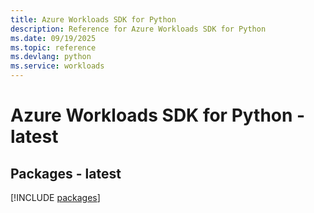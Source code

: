 ```yaml
---
title: Azure Workloads SDK for Python
description: Reference for Azure Workloads SDK for Python
ms.date: 09/19/2025
ms.topic: reference
ms.devlang: python
ms.service: workloads
---
```

# Azure Workloads SDK for Python - latest
## Packages - latest
[!INCLUDE [packages](workloads-index.md)]